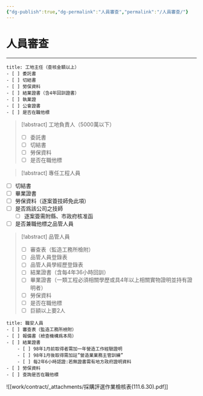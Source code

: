 ```yaml
---
{"dg-publish":true,"dg-permalink":"人員審查","permalink":"/人員審查/"}
---
```


# 人員審查
---

```ad-abstract
title: 工地主任（查核金額以上）
- [ ] 委託書
- [ ] 切結書
- [ ] 勞保資料
- [ ] 結業證書（含4年回訓證書）
- [ ] 執業證
- [ ] 公會證書
- [ ] 是否在職他標
```

> [!abstract]  工地負責人（5000萬以下）
> - [ ] 委託書
> - [ ] 切結書
> - [ ] 勞保資料
> - [ ] 是否在職他標

> [!abstract] 專任工程人員

- [ ] 切結書
- [ ] 畢業證書
- [ ] 勞保資料（逐案簽技師免此項）
- [ ] 是否爲該公司之技師
    - [ ] 逐案簽需附縣、市政府核准函
 - [ ] 是否兼職他標之品管人員

> [!abstract] 品管人員
> - [ ] 審查表（監造工務所檢附）
> - [ ] 品管人員登錄表
> - [ ] 品管人員學經歷登錄表
> - [ ] 結業證書（含每4年36小時回訓）
> - [ ] 畢業證書（一類工程必須相關學歷或具4年以上相關實物證明並持有證明者）
> - [ ] 勞保資料
> - [ ] 是否在職他標
> - [ ] 巨額以上要2人

```ad-abstract
title: 職安人員
- [ ] 審查表（監造工務所檢附）
- [ ] 報備書（檢查機構爲本局）
- [ ] 結業證書
    - [ ] 98年1月前取得者需加一年營造工作經驗證明
    - [ ] 98年1月後取得需加註”營造業業務主管訓練”
    - [ ] 每2年6小時認證:若無證書需有地方政府證明資料
- [ ] 勞保資料
- [ ] 查詢是否在職他標
```

![[work/contract/_attachments/採購評選作業檢核表(111.6.30).pdf]]